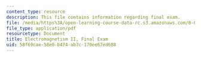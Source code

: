 ```yaml
---
content_type: resource
description: This file contains information regarding final exam.
file: /media/https%3A/open-learning-course-data-rc.s3.amazonaws.com/8-07-electromagnetism-ii-fall-2012/58f69cae58e0b474ab7c170ee67ed608_MIT8_07F12_finalexam.pdf
file_type: application/pdf
resourcetype: Document
title: Electromagnetism II, Final Exam
uid: 58f69cae-58e0-b474-ab7c-170ee67ed608
---
```

